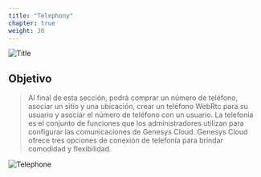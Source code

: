 ```yaml
---
title: "Telephony"
chapter: true
weight: 30
---
```



![Title](/images/TelephonyNew-768x300.jpg)
## Objetivo

>Al final de esta sección, podrá comprar un número de teléfono, asociar un sitio y una ubicación, crear un teléfono WebRtc para su usuario y asociar el número de teléfono con un usuario. La telefonía es el conjunto de funciones que los administradores utilizan para configurar las comunicaciones de Genesys Cloud. Genesys Cloud ofrece tres opciones de conexión de telefonía para brindar comodidad y flexibilidad.

![Telephone](/images/telephone.jpg)